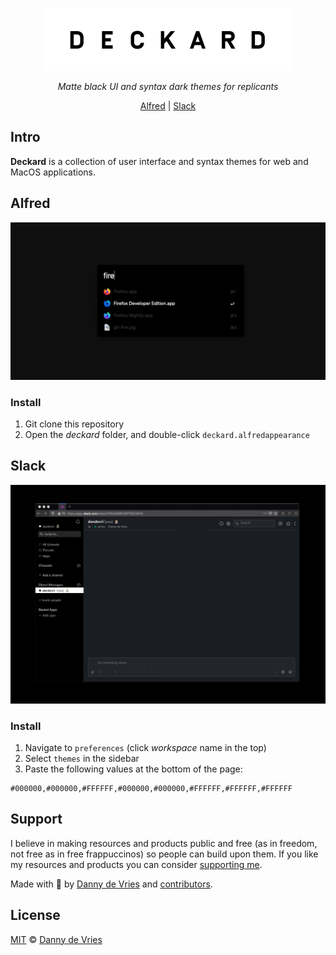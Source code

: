 <div align="center" style="text-align: center;">

![deckard-logo](./docs/github-logo.jpg)

<em>Matte black UI and syntax dark themes for replicants</em>

<a href="#alfred">Alfred</a> |
<a href="#slack">Slack</a> 

</div>

## Intro

**Deckard** is a collection of user interface and syntax themes for web and MacOS applications. 

## Alfred
![Alfred Dark Theme](./docs/alfred.jpg)

### Install

1. Git clone this repository
2. Open the _deckard_ folder, and double-click `deckard.alfredappearance`

## Slack
![Slack Dark Theme](./docs/slack.jpg)

### Install

1. Navigate to `preferences` (click _workspace_ name in the top)
2. Select `themes` in the sidebar
3. Paste the following values at the bottom of the page:

```
#000000,#000000,#FFFFFF,#000000,#000000,#FFFFFF,#FFFFFF,#FFFFFF
```

## Support

I believe in making resources and products public and free (as in freedom, not free as in free frappuccinos) so people can build upon them. If you like my resources and products you can consider [supporting me][support].

Made with 🤍 by [Danny de Vries][author] and [contributors][contributors].

## License

[MIT][license] © [Danny de Vries][author]

[author]: https://github.com/dandevri
[license]: license
[contributors]: https://github.com/voightco/deckard/graphs/contributors
[support]: https://www.dandevri.es/support/
